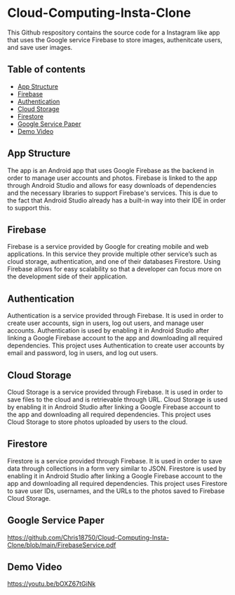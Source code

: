 # Cloud-Computing-Insta-Clone
This Github respository contains the source code for a Instagram like app that uses the Google service Firebase to store images, authenitcate users, and save user images.

## Table of contents
* [App Structure](#app-structure)
* [Firebase](#firebase)
* [Authentication](#authentication)
* [Cloud Storage](#cloud-storage)
* [Firestore](#firestore)
* [Google Service Paper](#google-service-paper)
* [Demo Video](#demo-video)

## App Structure
The app is an Android app that uses Google Firebase as the backend in order to manage user accounts and photos. Firebase is linked to the app through Android Studio and allows for easy downloads of dependencies and the necessary libraries to support Firebase's services.  This is due to the fact that Android Studio already has a built-in way into their IDE in order to support this.

## Firebase
Firebase is a service provided by Google for creating mobile and web applications. In this service they provide multiple other service’s such as cloud storage, authentication, and one of their databases Firestore. Using Firebase allows for easy scalability so that a developer can focus more on the development side of their application.

## Authentication
Authentication is a service provided through Firebase. It is used in order to create user accounts, sign in users, log out users, and manage user accounts. Authentication is used by enabling it in Android Studio after linking a Google Firebase account to the app and downloading all required dependencies. This project uses Authentication to create user accounts by email and password, log in users, and log out users.

## Cloud Storage
Cloud Storage is a service provided through Firebase. It is used in order to save files to the cloud and is retrievable through URL. Cloud Storage is used by enabling it in Android Studio after linking a Google Firebase account to the app and downloading all required dependencies. This project uses Cloud Storage to store photos uploaded by users to the cloud.

## Firestore
Firestore is a service provided through Firebase. It is used in order to save data through collections in a form very similar to JSON. Firestore is used by enabling it in Android Studio after linking a Google Firebase account to the app and downloading all required dependencies. This project uses Firestore to save user IDs, usernames, and the URLs to the photos saved to Firebase Cloud Storage.

## Google Service Paper
https://github.com/Chris18750/Cloud-Computing-Insta-Clone/blob/main/FirebaseService.pdf

## Demo Video
https://youtu.be/bOXZ67tGiNk
